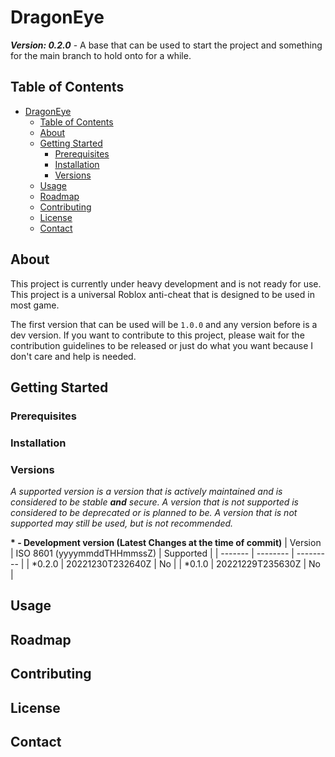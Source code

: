 # DragonEye
***Version: 0.2.0*** - A base that can be used to start the project and something for the main branch to hold onto for a while.

## Table of Contents
- [DragonEye](#dragoneye)
  - [Table of Contents](#table-of-contents)
  - [About](#about)
  - [Getting Started](#getting-started)
    - [Prerequisites](#prerequisites)
    - [Installation](#installation)
    - [Versions](#versions)
  - [Usage](#usage)
  - [Roadmap](#roadmap)
  - [Contributing](#contributing)
  - [License](#license)
  - [Contact](#contact)

## About
This project is currently under heavy development and is not ready for use. This project is a universal Roblox anti-cheat that is designed to be used in most game.

The first version that can be used will be `1.0.0` and any version before is a dev version. If you want to contribute to this project, please wait for the contribution guidelines to be released or just do what you want because I don't care and help is needed.

## Getting Started

### Prerequisites

### Installation

### Versions
*A supported version is a version that is actively maintained and is considered to be stable **and** secure. A version that is not supported is considered to be deprecated  or is planned to be. A version that is not supported may still be used, but is not recommended.*

**\* - Development version (Latest Changes at the time of commit)**
| Version | ISO 8601 (yyyymmddTHHmmssZ) | Supported |
| ------- | -------- | --------- |
| *0.2.0   | 20221230T232640Z | No |
| *0.1.0   | 20221229T235630Z | No |

## Usage

## Roadmap

## Contributing

## License

## Contact